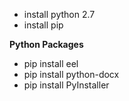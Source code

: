 - install python 2.7
- install pip

**Python Packages**

- pip install eel
- pip install python-docx
- pip install PyInstaller

